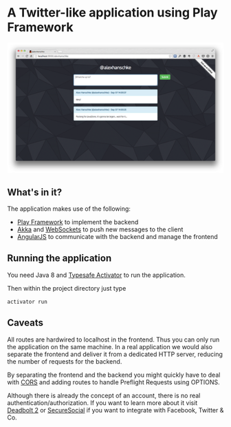 A Twitter-like application using Play Framework
==============================================
![Overview](/overview.png?raw=true "Overview")


What's in it?
-------------
The application makes use of the following:

* [Play Framework](http://www.playframework.com/) to implement the backend
* [Akka](http://akka.io/) and [WebSockets](https://www.websocket.org/) to push new messages to the client
* [AngularJS](https://angularjs.org/) to communicate with the backend and manage the frontend

Running the application
-----------------------
You need Java 8 and [Typesafe Activator](https://typesafe.com/activator) to run the application.

Then within the project directory just type

    activator run
    
Caveats
-------
All routes are hardwired to localhost in the frontend. Thus you can only run the application on the same machine.
In a real application we would also separate the frontend and deliver it from a dedicated HTTP server,
reducing the number of requests for the backend.

By separating the frontend and the backend you might quickly have to deal with [CORS](https://developer.mozilla.org/en-US/docs/Web/HTTP/Access_control_CORS)
and adding routes to handle Preflight Requests using OPTIONS.

Although there is already the concept of an account, there is no real authentication/authorization.
If you want to learn more about it visit [Deadbolt 2](https://github.com/schaloner/deadbolt-2) or [SecureSocial](http://securesocial.ws/) if you want to integrate with Facebook, Twitter & Co.           